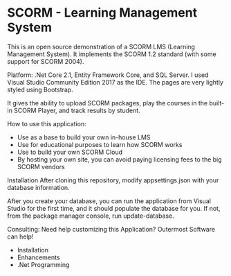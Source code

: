 # SCORM - Learning Management System

This is an open source demonstration of a SCORM LMS (Learning Management System).
It implements the SCORM 1.2 standard (with some support for SCORM 2004).

Platform: .Net Core 2.1, Entity Framework Core, and SQL Server. I used Visual Studio Community Edition 2017 as the IDE.
The pages are very lightly styled using Bootstrap.

It gives the ability to upload SCORM packages, play the courses in the built-in SCORM Player, and track results by student.

 How to use this application:
        <ul>
            <li>Use as a base to build your own in-house LMS</li>
            <li>Use for educational purposes to learn how SCORM works</li>
            <li>Use to build your own SCORM Cloud</li>
            <li>By hosting your own site, you can avoid paying licensing fees to the big SCORM vendors</li>
           </ul>
 Installation
 After cloning this repository, modify appsettings.json with your database information.
 
 After you create your database, you can run the application from Visual Studio for the first time, and it should populate the database for you.
 If not, from the package manager console, run update-database.
 
Consulting: Need help customizing this Application? Outermost Software can help!
        <ul>
           <li>Installation</li>
           <li>Enhancements</li>
           <li>.Net Programming</li>
        </ul>
